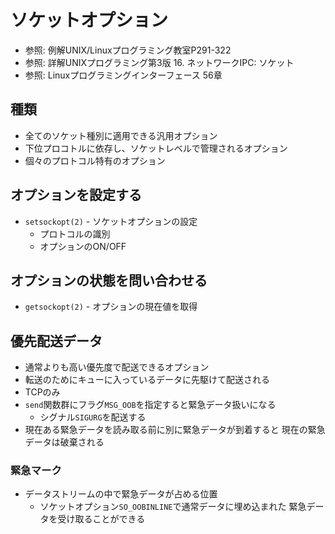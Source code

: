 # ソケットオプション
- 参照: 例解UNIX/Linuxプログラミング教室P291-322
- 参照: 詳解UNIXプログラミング第3版 16. ネットワークIPC: ソケット
- 参照: Linuxプログラミングインターフェース 56章

## 種類
- 全てのソケット種別に適用できる汎用オプション
- 下位プロコトルに依存し、ソケットレベルで管理されるオプション
- 個々のプロトコル特有のオプション

## オプションを設定する
- `setsockopt(2)` - ソケットオプションの設定
  - プロトコルの識別
  - オプションのON/OFF

## オプションの状態を問い合わせる
- `getsockopt(2)` - オプションの現在値を取得

## 優先配送データ
- 通常よりも高い優先度で配送できるオプション
- 転送のためにキューに入っているデータに先駆けて配送される
- TCPのみ
- `send`関数群にフラグ`MSG_OOB`を指定すると緊急データ扱いになる
  - シグナル`SIGURG`を配送する
- 現在ある緊急データを読み取る前に別に緊急データが到着すると
  現在の緊急データは破棄される

### 緊急マーク
- データストリームの中で緊急データが占める位置
  - ソケットオプション`SO_OOBINLINE`で通常データに埋め込まれた
    緊急データを受け取ることができる

